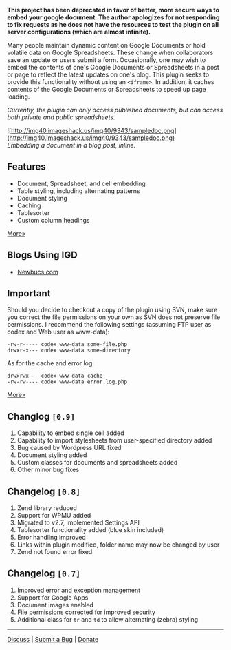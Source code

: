 **This project has been deprecated in favor of better, more secure ways to embed your google document. The author apologizes for not responding to fix requests as he does not have the resources to test the plugin on all server configurations (which are almost infinite).**

Many people maintain dynamic content on Google Documents or hold volatile data on Google Spreadsheets. These change when collaborators save an update or users submit a form. Occasionally, one may wish to embed the contents of one's Google Documents or Spreadsheets in a post or page to reflect the latest updates on one's blog. This plugin seeks to provide this functionality without using an `<iframe>`. In addition, it caches contents of the Google Documents or Spreadsheets to speed up page loading.

_Currently, the plugin can only access published documents, but can access both private and public spreadsheets._

![http://img40.imageshack.us/img40/9343/sampledoc.png](http://img40.imageshack.us/img40/9343/sampledoc.png)<br />
_Embedding a document in a blog post, inline._

## Features ##
  * Document, Spreadsheet, and cell embedding
  * Table styling, including alternating patterns
  * Document styling
  * Caching
  * Tablesorter
  * Custom column headings

[More»](Guide.md)

## Blogs Using IGD ##
  * [Newbucs.com](http://newbucs.com/org-stats/3a-pitching/)

## Important ##
Should you decide to checkout a copy of the plugin using SVN, make sure you correct the file permissions on your own as SVN does not preserve file permissions. I recommend the following settings (assuming FTP user as codex and Web user as www-data):
```
-rw-r----- codex www-data some-file.php
drwxr-x--- codex www-data some-directory
```

As for the cache and error log:
```
drwxrwx--- codex www-data cache
-rw-rw---- codex www-data error.log.php
```

[More»](Installation.md)

## Changlog `[0.9]` ##
  1. Capability to embed single cell added
  1. Capability to import stylesheets from user-specified directory added
  1. Bug caused by Wordpress URL fixed
  1. Document styling added
  1. Custom classes for documents and spreadsheets added
  1. Other minor bug fixes

## Changelog `[0.8]` ##
  1. Zend library reduced
  1. Support for WPMU added
  1. Migrated to v2.7, implemented Settings API
  1. Tablesorter functionality added (blue skin included)
  1. Error handling improved
  1. Links within plugin modified, folder name may now be changed by user
  1. Zend not found error fixed

## Changelog `[0.7]` ##
  1. Improved error and exception management
  1. Support for Google Apps
  1. Document images enabled
  1. File permissions corrected for improved security
  1. Additional class for `tr` and `td` to allow alternating (zebra) styling


---


[Discuss](http://groups.google.com/group/inline-google-docs) | [Submit a Bug](http://code.google.com/p/inline-google-docs/issues/list) | [Donate](https://www.paypal.com/cgi-bin/webscr?cmd=_donations&business=codex%2eis%2epoetry%40gmail%2ecom&item_name=Inline%20Google%20Docs&no_shipping=0&no_note=1&tax=0&currency_code=SGD&lc=SG&bn=PP%2dDonationsBF&charset=UTF%2d8)